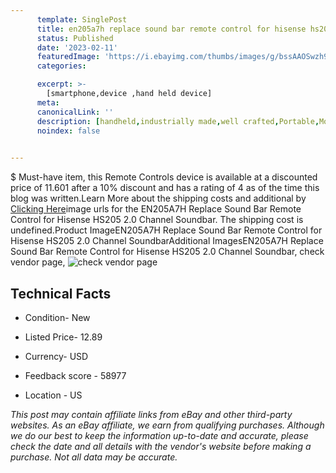 ```yaml
---
      template: SinglePost
      title: en205a7h replace sound bar remote control for hisense hs205 2 0 channel soundbar
      status: Published
      date: '2023-02-11'
      featuredImage: 'https://i.ebayimg.com/thumbs/images/g/bssAAOSwzh9h4nnL/s-l225.jpg'
      categories: 

      excerpt: >-
        [smartphone,device ,hand held device]
      meta:
      canonicalLink: ''
      description: [handheld,industrially made,well crafted,Portable,Mobile,Compact,Convenient,Lightweight,Maneuverable,Man-portable,Miniature,Carriable,Hand-held,Light,Holdable,Transportable,Mobile device,Pocket-sized,On-the-go,Wireless,Cordless,Compact size,Convenient size, smartphone,device ,hand held device]
      noindex: false

        
---
```

$
    Must-have item, this Remote Controls device is available at a discounted price of 11.601 after a 10% discount and has a rating of 4 as of the time this blog was written.Learn More about the shipping costs and additional by [Clicking Here](https://www.ebay.com/itm/133995220468?hash=item1f32bccdf4%3Ag%3AbssAAOSwzh9h4nnL&mkevt=1&mkcid=1&mkrid=711-53200-19255-0&campid=%253CePNCampaignId%253E&customid=%253CreferenceId%253E&toolid=10049)image urls for the EN205A7H Replace Sound Bar Remote Control for Hisense HS205 2.0 Channel Soundbar. The shipping cost is undefined.Product ImageEN205A7H Replace Sound Bar Remote Control for Hisense HS205 2.0 Channel SoundbarAdditional ImagesEN205A7H Replace Sound Bar Remote Control for Hisense HS205 2.0 Channel Soundbar, check vendor page, ![check vendor page](https://origin-galleryplus.ebayimg.com/ws/web/133995220468_2_0_1/225x225.jpg,https://origin-galleryplus.ebayimg.com/ws/web/133995220468_3_0_1/225x225.jpg,https://origin-galleryplus.ebayimg.com/ws/web/133995220468_4_0_1/225x225.jpg,https://origin-galleryplus.ebayimg.com/ws/web/133995220468_5_0_1/225x225.jpg,https://origin-galleryplus.ebayimg.com/ws/web/133995220468_6_0_1/225x225.jpg)
    
    

 ## Technical Facts 



     
      

 - Condition- New 


      

 - Listed Price- 12.89 


      

 - Currency- USD 


      

 - Feedback score - 58977 


      

 - Location - US 


      
      

 *_This post may contain affiliate links from eBay and other third-party websites. As an eBay affiliate, we earn from qualifying purchases. Although we do our best to keep the information up-to-date and accurate, please check the date and all details with the vendor's website before making a purchase. Not all data may be accurate._*



    
    
    
    
    
